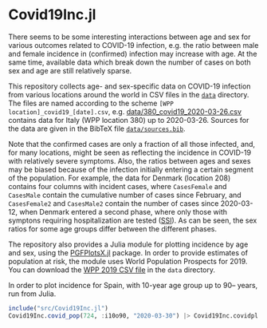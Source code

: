 # Covid19Inc.jl

There seems to be some interesting interactions between age and sex
for various outcomes related to COVID-19 infection, e.g. the
ratio between male and female incidence in (confirmed) infection
may increase with age. At the same time, available data which break
down the number of cases on both sex and age are still relatively
sparse.

This repository collects age- and sex-specific data on COVID-19
infection from various locations around the world in CSV files
in the [`data`](https://github.com/klpn/Covid19Inc.jl/blob/master/data) directory.
The files are named according to the scheme `[WPP location]_covid19_[date].csv`,
e.g. [data/380_covid19_2020-03-26.csv](https://github.com/klpn/Covid19Inc.jl/blob/master/data/380_covid19_2020-03-26.csv)
contains data for Italy (WPP location 380) up to 2020-03-26.
Sources for the data are given in the
BibTeX file [`data/sources.bib`](https://github.com/klpn/Covid19Inc.jl/blob/master/data/sources.bib).

Note that the confirmed cases are only a fraction of all those
infected, and, for many locations, might be seen as reflecting the
incidence in COVID-19 with relatively severe symptoms. Also, the
ratios between ages and sexes may be biased because of the infection
initially entering a certain segment of the population. For example,
the data for Denmark (location 208) contains four columns with
incident cases, where `CasesFemale` and `CasesMale` contain the
cumulative number of cases since February, and `CasesFemale2` and
`CasesMale2` contain the number of cases since 2020-03-12, when
Denmark entered a second phase, where only those with symptons
requiring hospitalization are tested
([SSI](https://www.ssi.dk/aktuelt/sygdomsudbrud/coronavirus/covid-19-i-danmark-epidemiologisk-overvaagningsrapport)).
As can be seen, the sex ratios for some age groups differ between the
different phases.

The repository also provides a Julia module for plotting incidence by
age and sex, using the [PGFPlotsX.jl](https://github.com/KristofferC/PGFPlotsX.jl)
package. In order to provide
estimates of population at risk, the module uses World Population
Prospects for 2019. You can download the 
[WPP 2019 CSV file](https://population.un.org/wpp/Download/Files/1_Indicators%20(Standard)/CSV_FILES/WPP2019_PopulationByAgeSex_Medium.csv) in the `data` directory.

In order to plot incidence for Spain, with
10-year age group up to 90– years, run from Julia.

```julia
include("src/Covid19Inc.jl")
Covid19Inc.covid_pop(724, :i10o90, "2020-03-30") |> Covid19Inc.covidpl
```


